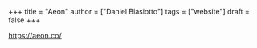 +++
title = "Aeon"
author = ["Daniel Biasiotto"]
tags = ["website"]
draft = false
+++

<https://aeon.co/>
